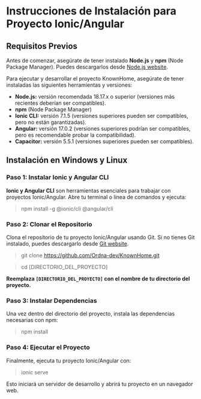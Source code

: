 # Instrucciones de Instalación para Proyecto Ionic/Angular

## Requisitos Previos

Antes de comenzar, asegúrate de tener instalado **Node.js** y **npm** (Node Package Manager). Puedes descargarlos desde [Node.js website](https://nodejs.org/en).

Para ejecutar y desarrollar el proyecto KnownHome, asegúrate de tener instaladas las siguientes herramientas y versiones:

- **Node.js:** versión recomendada 18.17.x o superior (versiones más recientes deberían ser compatibles).
- **npm** (Node Package Manager)
- **Ionic CLI:** versión 7.1.5 (versiones superiores pueden ser compatibles, pero no están garantizadas).
- **Angular:** versión 17.0.2 (versiones superiores podrían ser compatibles, pero es recomendable probar la compatibilidad).
- **Capacitor:** versión 5.5.1 (versiones superiores pueden ser compatibles).

## Instalación en Windows y Linux

### Paso 1: Instalar Ionic y Angular CLI

**Ionic y Angular CLI** son herramientas esenciales para trabajar con proyectos Ionic/Angular. Abre tu terminal o línea de comandos y ejecuta:

> npm install -g @ionic/cli @angular/cli

### Paso 2: Clonar el Repositorio

Clona el repositorio de tu proyecto Ionic/Angular usando Git. Si no tienes Git instalado, puedes descargarlo desde [Git website](https://git-scm.com/).

> git clone https://github.com/Ordna-dev/KnownHome.git

> cd [DIRECTORIO_DEL_PROYECTO]

**Reemplaza `[DIRECTORIO_DEL_PROYECTO]` con el nombre de tu directorio del proyecto.**

### Paso 3: Instalar Dependencias

Una vez dentro del directorio del proyecto, instala las dependencias necesarias con npm:

> npm install

### Paso 4: Ejecutar el Proyecto

Finalmente, ejecuta tu proyecto Ionic/Angular con:

> ionic serve

Esto iniciará un servidor de desarrollo y abrirá tu proyecto en un navegador web.
